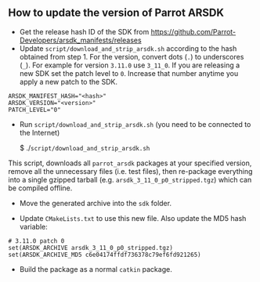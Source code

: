 ## How to update the version of Parrot ARSDK

- Get the release hash ID of the SDK from https://github.com/Parrot-Developers/arsdk_manifests/releases
- Update `script/download_and_strip_arsdk.sh` according to the hash obtained from step 1. For the version, convert dots (`.`) to underscores (`_`). For example for version `3.11.0` use `3_11_0`. If you are releasing a new SDK set the patch level to `0`. Increase that number anytime you apply a new patch to the SDK.

```
ARSDK_MANIFEST_HASH="<hash>"
ARSDK_VERSION="<version>"
PATCH_LEVEL="0"
```

- Run `script/download_and_strip_arsdk.sh` (you need to be connected to the Internet)

    $ ./`script/download_and_strip_arsdk.sh`


This script, downloads all `parrot_arsdk` packages at your specified version, remove all the unnecessary files (i.e. test files), then re-package everything into a single gzipped tarball (e.g. `arsdk_3_11_0_p0_stripped.tgz`) which can be compiled offline.

- Move the generated archive into the `sdk` folder. 

- Update `CMakeLists.txt` to use this new file. Also update the MD5 hash variable:

```
# 3.11.0 patch 0
set(ARSDK_ARCHIVE arsdk_3_11_0_p0_stripped.tgz)
set(ARSDK_ARCHIVE_MD5 c6e04174ffdf736378c79ef6fd921265)
```

- Build the package as a normal `catkin` package.